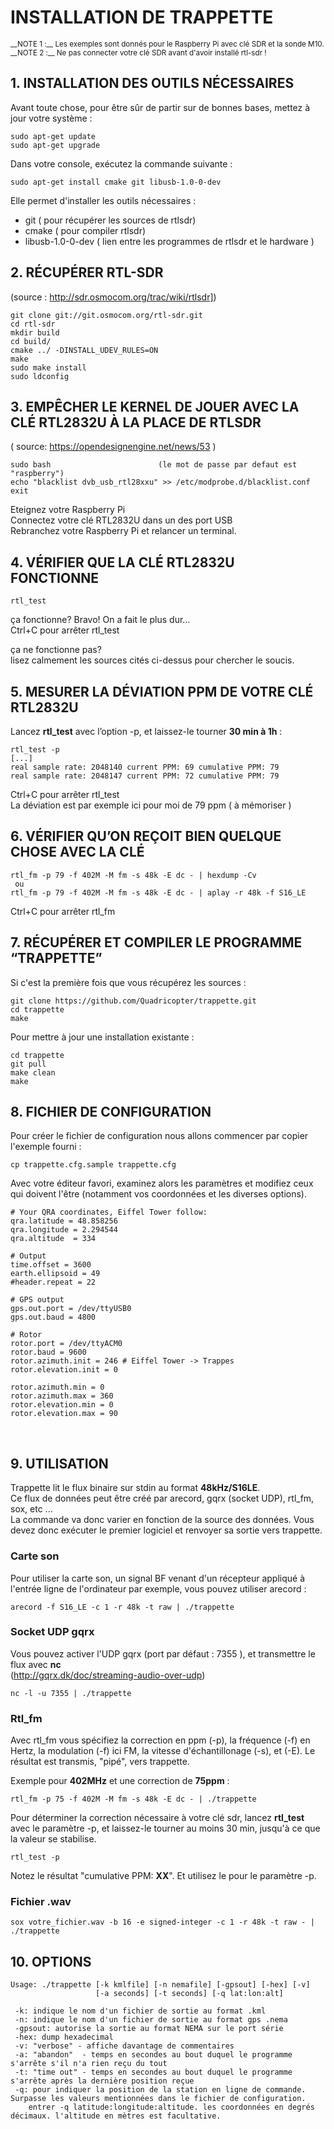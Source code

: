 # INSTALLATION DE TRAPPETTE  

<small>
__NOTE 1 :__ Les exemples sont donnés pour le Raspberry Pi avec clé SDR et la sonde M10.  
__NOTE 2 :__ Ne pas connecter votre clé SDR avant d'avoir installé rtl-sdr  ! 
</small>

## 1.	INSTALLATION DES OUTILS NÉCESSAIRES  

Avant toute chose, pour être sûr de partir sur de bonnes bases, mettez à jour votre système :  

	sudo apt-get update
	sudo apt-get upgrade  
	
Dans votre console, exécutez la commande suivante :  

	sudo apt-get install cmake git libusb-1.0-0-dev

Elle permet d'installer les outils nécessaires :   

* git ( pour récupérer les sources de rtlsdr)
* cmake ( pour compiler rtlsdr)
* libusb-1.0-0-dev ( lien entre les programmes de rtlsdr et le hardware )  


## 2.	RÉCUPÉRER RTL-SDR  

(source : http://sdr.osmocom.org/trac/wiki/rtlsdr])  

	git clone git://git.osmocom.org/rtl-sdr.git
	cd rtl-sdr
	mkdir build
	cd build/
	cmake ../ -DINSTALL_UDEV_RULES=ON
	make
	sudo make install
	sudo ldconfig
    
## 3.	EMPÊCHER LE KERNEL DE JOUER AVEC LA CLÉ RTL2832U À LA PLACE DE RTLSDR  

( source: https://opendesignengine.net/news/53 )  

	sudo bash                        (le mot de passe par defaut est "raspberry")  
	echo "blacklist dvb_usb_rtl28xxu" >> /etc/modprobe.d/blacklist.conf  
	exit

Eteignez votre Raspberry Pi  
Connectez votre clé RTL2832U dans un des port USB  
Rebranchez votre Raspberry Pi et relancer un terminal.  

## 4.	VÉRIFIER QUE LA CLÉ RTL2832U FONCTIONNE  
	rtl_test

ça fonctionne? Bravo! On a fait le plus dur…  
Ctrl+C pour arrêter rtl_test  

ça ne fonctionne pas?  
lisez calmement les sources cités ci-dessus pour chercher le soucis.

## 5.	MESURER LA DÉVIATION PPM DE VOTRE CLÉ RTL2832U  

Lancez **rtl_test** avec l’option -p, et laissez-le tourner **30 min à 1h** :  

	rtl_test -p
	[...]
	real sample rate: 2048140 current PPM: 69 cumulative PPM: 79
	real sample rate: 2048147 current PPM: 72 cumulative PPM: 79

	
Ctrl+C pour arrêter rtl_test  
La déviation est par exemple ici pour moi de 79 ppm ( à mémoriser )  

## 6.	VÉRIFIER QU’ON REÇOIT BIEN QUELQUE CHOSE AVEC LA CLÉ  
	rtl_fm -p 79 -f 402M -M fm -s 48k -E dc - | hexdump -Cv
	 ou 
	rtl_fm -p 79 -f 402M -M fm -s 48k -E dc - | aplay -r 48k -f S16_LE

Ctrl+C pour arrêter rtl_fm 

## 7.	RÉCUPÉRER ET COMPILER LE PROGRAMME “TRAPPETTE”  

Si c'est la première fois que vous récupérez les sources :  

	git clone https://github.com/Quadricopter/trappette.git
	cd trappette
	make

Pour mettre à jour une installation existante :  

	cd trappette
	git pull
	make clean
	make

## 8.	FICHIER DE CONFIGURATION  

Pour créer le fichier de configuration nous allons commencer par copier l'exemple fourni : 

	cp trappette.cfg.sample trappette.cfg

Avec votre éditeur favori, examinez alors les paramètres et modifiez ceux qui doivent l'être (notamment vos coordonnées et les diverses options).  


	# Your QRA coordinates, Eiffel Tower follow:
	qra.latitude = 48.858256
	qra.longitude = 2.294544
	qra.altitude  = 334
	
	# Output
	time.offset = 3600
	earth.ellipsoid = 49
	#header.repeat = 22
	
	# GPS output
	gps.out.port = /dev/ttyUSB0
	gps.out.baud = 4800

	# Rotor
	rotor.port = /dev/ttyACM0
	rotor.baud = 9600
	rotor.azimuth.init = 246 # Eiffel Tower -> Trappes
	rotor.elevation.init = 0

	rotor.azimuth.min = 0
	rotor.azimuth.max = 360
	rotor.elevation.min = 0
	rotor.elevation.max = 90
 


## 9. UTILISATION

Trappette lit le flux binaire sur stdin au format **48kHz/S16LE**.  
Ce flux de données peut être créé par arecord, gqrx (socket UDP), rtl_fm, sox, etc ...  
La commande va donc varier en fonction de la source des données.
Vous devez donc exécuter le premier logiciel et renvoyer sa sortie vers trappette.

### Carte son
Pour utiliser la carte son, un signal BF venant d'un récepteur appliqué à l'entrée ligne de l'ordinateur par exemple, vous pouvez utiliser arecord :

	arecord -f S16_LE -c 1 -r 48k -t raw | ./trappette

### Socket UDP gqrx
Vous pouvez activer l'UDP gqrx (port par défaut : 7355 ), et transmettre le flux avec **nc**  
(http://gqrx.dk/doc/streaming-audio-over-udp)  
```
nc -l -u 7355 | ./trappette
```  

### Rtl_fm  

Avec rtl_fm vous spécifiez la correction en ppm (-p), la fréquence (-f) en Hertz, la modulation (-f) ici FM, la vitesse d'échantillonage (-s), et (-E).
Le résultat est transmis, "pipé", vers trappette.  

Exemple pour **402MHz** et une correction de **75ppm** :  

```
rtl_fm -p 75 -f 402M -M fm -s 48k -E dc - | ./trappette
```  

Pour déterminer la correction nécessaire à votre clé sdr, lancez **rtl_test** avec le paramètre -p, et laissez-le tourner au moins 30 min, jusqu'à ce que la valeur se stabilise.   

```
rtl_test -p
```  

Notez le résultat "cumulative PPM: **XX**".  Et utilisez le pour le paramètre -p.
  
  
### Fichier .wav  

```
sox votre_fichier.wav -b 16 -e signed-integer -c 1 -r 48k -t raw - | ./trappette
```
  
## 10. OPTIONS

```
Usage: ./trappette [-k kmlfile] [-n nemafile] [-gpsout] [-hex] [-v]  
                   [-a seconds] [-t seconds] [-q lat:lon:alt]  
		   
 -k: indique le nom d'un fichier de sortie au format .kml 
 -n: indique le nom d'un fichier de sortie au format gps .nema
 -gpsout: autorise la sortie au format NEMA sur le port série
 -hex: dump hexadecimal
 -v: "verbose" - affiche davantage de commentaires
 -a: "abandon"  - temps en secondes au bout duquel le programme s'arrête s'il n'a rien reçu du tout
 -t: "time out" - temps en secondes au bout duquel le programme s'arrête après la dernière position reçue
 -q: pour indiquer la position de la station en ligne de commande. Surpasse les valeurs mentionnées dans le fichier de configuration.
 	entrer -q latitude:longitude:altitude. les coordonnées en degrés décimaux. l'altitude en mètres est facultative.
```
